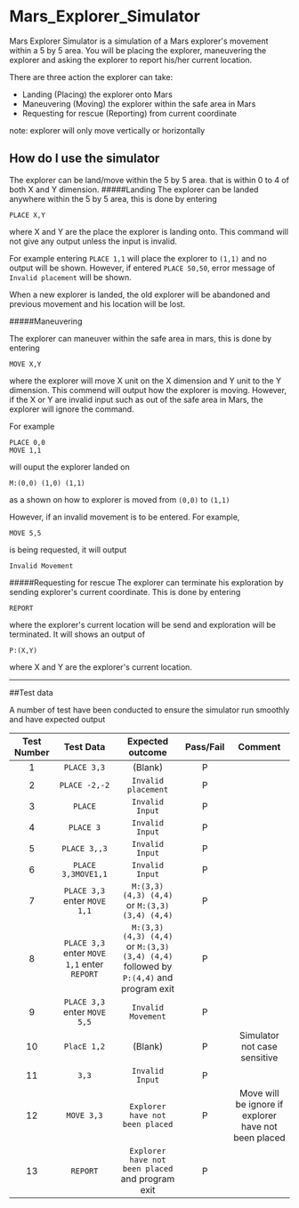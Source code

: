 # Mars_Explorer_Simulator

Mars Explorer Simulator is a simulation of a Mars explorer's movement within a 5 by 5 area. 
You will be placing the explorer, maneuvering the explorer and asking the explorer to report his/her current location. 

There are three action the explorer can take:

- Landing (Placing) the explorer onto Mars
- Maneuvering (Moving) the explorer within the safe area in Mars
- Requesting for rescue (Reporting) from current coordinate
 
 note: explorer will only move vertically or horizontally
## How do I use the simulator
The explorer can be land/move within the 5 by 5 area. that is within 0 to 4 of both X and Y dimension. 
#####Landing
The explorer can be landed anywhere within the 5 by 5 area, this is done by entering 

    PLACE X,Y 

where X and Y are the place the explorer is landing onto. 
This command will not give any output unless the input is invalid. 

For example entering `PLACE 1,1` will place the explorer to `(1,1)` and no output will be shown. 
However, if entered `PLACE 50,50`, error message of `Invalid placement` will be shown.

When a new explorer is landed, the old explorer will be abandoned and previous movement and his location will be lost.


#####Maneuvering

The explorer can maneuver within the safe area in mars, this is done by entering 

    MOVE X,Y

where the explorer will move X unit on the X dimension and Y unit to the Y dimension. This commend will output how the explorer is moving. 
However, if the X or Y are invalid input such as out of the safe area in Mars, the explorer will ignore the command.

For example

    PLACE 0,0
    MOVE 1,1
        
will ouput the explorer landed on 

    M:(0,0) (1,0) (1,1)

as a shown on how to explorer is moved from `(0,0)` to `(1,1)`

However, if an invalid movement is to be entered. For example,
 
    MOVE 5,5
 is being requested, it will output 
    
    Invalid Movement
#####Requesting for rescue
The explorer can terminate his exploration by sending explorer's current coordinate. This is done by entering

    REPORT
    
where the explorer's current location will be send and exploration will be terminated. It will shows an
output of 

    P:(X,Y)
where X and Y are the explorer's current location.

--------------------
##Test data

A number of test have been conducted to ensure the simulator run smoothly and have expected output

|Test Number| Test Data| Expected outcome | Pass/Fail| Comment|
|:---------:|:--------:|:----------------:|:--------:|:------:|
|1|`PLACE 3,3`|(Blank)|P||
|2|`PLACE -2,-2`|`Invalid placement`|P||
|3|`PLACE`|`Invalid Input`|P||
|4|`PLACE 3`|`Invalid Input`|P||
|5|`PLACE 3,,3`|`Invalid Input`|P||
|6|`PLACE 3,3MOVE1,1`|`Invalid Input`|P||
|7|`PLACE 3,3` enter `MOVE 1,1`|`M:(3,3) (4,3) (4,4)` or `M:(3,3) (3,4) (4,4)`|P||
|8|`PLACE 3,3` enter `MOVE 1,1` enter `REPORT`|`M:(3,3) (4,3) (4,4)` or `M:(3,3) (3,4) (4,4)` followed by `P:(4,4)` and program exit|P||
|9|`PLACE 3,3` enter `MOVE 5,5`|`Invalid Movement`|P||
|10|`PlacE 1,2` |(Blank)|P|Simulator not case sensitive|
|11|`3,3`|`Invalid Input`|P||
|12|`MOVE 3,3`| `Explorer have not been placed`|P|Move will be ignore if explorer have not been placed|
|13|`REPORT`|`Explorer have not been placed` and program exit|P||